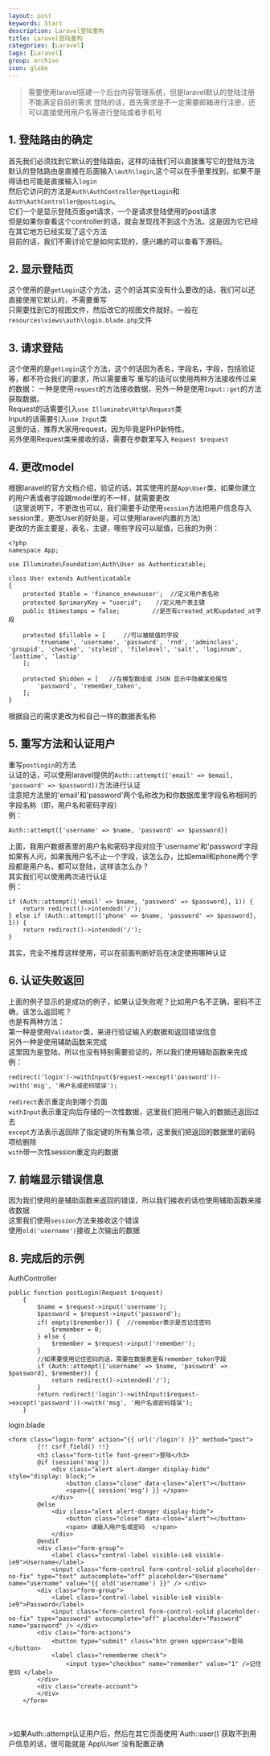 ```yaml
---
layout: post
keywords: Start
description: Laravel登陆重构
title: Laravel登陆重构
categories: [Laravel]
tags: [Laravel]
group: archive
icon: globe
---
```




>需要使用laravel搭建一个后台内容管理系统，但是laravel默认的登陆注册不能满足目前的需求
>登陆的话，首先需求是不一定需要邮箱进行注册，还可以直接使用用户名等进行登陆或者手机号

## 1. 登陆路由的确定
首先我们必须找到它默认的登陆路由，这样的话我们可以直接重写它的登陆方法<br>
默认的登陆路由是直接在后面输入`\auth\login`,这个可以在手册里找到，如果不是得话也可能是直接输入`login`<br>
然后它访问的方法是`Auth\AuthController@getLogin`和`Auth\AuthController@postLogin`。<br>
它们一个是显示登陆页面get请求，一个是请求登陆使用的post请求<br>
但是如果你查看这个controller的话，就会发现找不到这个方法。这是因为它已经在其它地方已经实现了这个方法<br>
目前的话，我们不需讨论它是如何实现的，感兴趣的可以查看下源码。

## 2. 显示登陆页
这个使用的是`getLogin`这个方法，这个的话其实没有什么要改的话，我们可以还直接使用它默认的，不需要重写<br>
只需要找到它的视图文件，然后改它的视图文件就好。一般在`resources\views\auth\login.blade.php`文件<br>

## 3. 请求登陆
这个使用的是`getLogin`这个方法，这个的话因为表名，字段名，字段，包括验证等，都不符合我们的要求，所以需要重写
重写的话可以使用两种方法接收传过来的数据：
一种是使用`request`的方法接收数据，另外一种是使用`Input::get`的方法获取数据。<br>
Request的话需要引入`use Illuminate\Http\Request`类<br>
Input的话需要引入`use Input`类<br>
这里的话，推荐大家用request，因为毕竟是PHP新特性。<br>
另外使用Request类来接收的话，需要在参数里写入 `Request $request`<br>


## 4. 更改model
根据laravel的官方文档介绍，验证的话，其实使用的是`App\User`类，如果你建立的用户表或者字段跟model里的不一样，就需要更改<br>
（这里说明下，不更改也可以，我们需要手动使用`session`方法把用户信息存入session里，更改User的好处是，可以使用laravel内置的方法）<br>
更改的方面主要是，表名，主键，哪些字段可以赋值，已我的为例：

    <?php
    namespace App;
    
    use Illuminate\Foundation\Auth\User as Authenticatable;
    
    class User extends Authenticatable
    {
        protected $table = 'finance_enewsuser';  //定义用户表名称
        protected $primaryKey = "userid";    //定义用户表主键
        public $timestamps = false;         //是否有created_at和updated_at字段

        protected $fillable = [     //可以被赋值的字段
            'truename', 'username', 'password', 'rnd', 'adminclass', 'groupid', 'checked', 'styleid', 'filelevel', 'salt', 'loginnum', 'lasttime', 'lastip'
        ];
    
        protected $hidden = [   //在模型数组或 JSON 显示中隐藏某些属性
            'password', 'remember_token',
        ];
    }
根据自己的需求更改为和自己一样的数据表名称

## 5. 重写方法和认证用户
重写`postLogin`的方法<br>
认证的话，可以使用laravel提供的`Auth::attempt(['email' => $email, 'password' => $password])`方法进行认证<br>
注意把方法里的'email'和'password'两个名称改为和你数据库里字段名称相同的字段名称（即，用户名和密码字段）<br>
例：

    Auth::attempt(['username' => $name, 'password' => $password])
上面，我用户数据表里的用户名和密码字段对应于'username'和'password'字段<br>
如果有人问，如果我用户名不止一个字段，该怎么办，比如email和phone两个字段都是用户名，都可以登陆，这样该怎么办？<br>
其实我们可以使用两次进行认证<br>
例：
    
    if (Auth::attempt(['email' => $name, 'password' => $password], 1)) {
        return redirect()->intended('/');
    } else if (Auth::attempt(['phone' => $name, 'password' => $password], 1)) {
        return redirect()->intended('/');
    }
其实，完全不推荐这样使用，可以在前面判断好后在决定使用哪种认证


## 6. 认证失败返回
上面的例子显示的是成功的例子，如果认证失败呢？比如用户名不正确，密码不正确，该怎么返回呢？<br>
也是有两种方法：<br>
    第一种是使用`Validator`类，来进行验证输入的数据和返回错误信息<br>
    另外一种是使用辅助函数来完成<br>
这里因为是登陆，所以也没有特别需要验证的，所以我们使用辅助函数来完成<br>
例：

    redirect('login')->withInput($request->except('password'))->with('msg', '用户名或密码错误');
`redirect`表示重定向到哪个页面<br>
`withInput`表示重定向后存储的一次性数据，这里我们把用户输入的数据还返回过去<br>
`except`方法表示返回除了指定键的所有集合项，这里我们把返回的数据里的密码项给删除<br>
`with`带一次性session重定向的数据<br>

## 7. 前端显示错误信息
因为我们使用的是辅助函数来返回的错误，所以我们接收的话也使用辅助函数来接收数据<br>
这里我们使用`session`方法来接收这个错误<br>
使用`old('username')`接收上次输出的数据<br>


## 8. 完成后的示例
AuthController

    public function postLogin(Request $request)
        {
            $name = $request->input('username');
            $password = $request->input('password');
            if( empty($remember)) {  //remember表示是否记住密码
                $remember = 0;
            } else {
                $remember = $request->input('remember');
            }
            //如果要使用记住密码的话，需要在数据表里有remember_token字段
            if (Auth::attempt(['username' => $name, 'password' => $password], $remember)) {  
                return redirect()->intended('/');
            }
            return redirect('login')->withInput($request->except('password'))->with('msg', '用户名或密码错误');
        }

login.blade

    <form class="login-form" action="{{ url('/login') }}" method="post">
            {!! csrf_field() !!}
            <h3 class="form-title font-green">登陆</h3>
            @if (session('msg'))
                <div class="alert alert-danger display-hide"  style="display: block;">
                    <button class="close" data-close="alert"></button>
                    <span>{{ session('msg') }} </span>
                </div>
            @else
                <div class="alert alert-danger display-hide">
                    <button class="close" data-close="alert"></button>
                    <span> 请输入用户名或密码  </span>
                </div>
            @endif
            <div class="form-group">
                <label class="control-label visible-ie8 visible-ie9">Username</label>
                <input class="form-control form-control-solid placeholder-no-fix" type="text" autocomplete="off" placeholder="Username" name="username" value="{{ old('username') }}" /> </div>
            <div class="form-group">
                <label class="control-label visible-ie8 visible-ie9">Password</label>
                <input class="form-control form-control-solid placeholder-no-fix" type="password" autocomplete="off" placeholder="Password" name="password" /> </div>
            <div class="form-actions">
                <button type="submit" class="btn green uppercase">登陆</button>
                <label class="rememberme check">
                    <input type="checkbox" name="remember" value="1" />记住密码 </label>
            </div>
            <div class="create-account">
            </div>
        </form>
<br>
<br>
>如果Auth::attempt认证用户后，然后在其它页面使用`Auth::user()`获取不到用户信息的话，很可能就是`App\User`没有配置正确